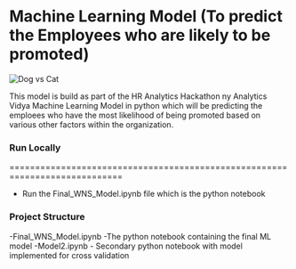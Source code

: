 # Machine Learning Model (To predict the Employees who are likely to be promoted)


![Dog vs Cat](https://i.ibb.co/dgfWqCt/hr-1920x480.jpg)


This model is build as part of the HR Analytics Hackathon ny Analytics Vidya
Machine Learning Model in python which will be predicting the emploees who have the most likelihood of being promoted based on various other factors within the organization.	


### Run Locally
============================================================================
- Run the Final_WNS_Model.ipynb file which is the python notebook


### Project Structure
-Final_WNS_Model.ipynb -The python notebook containing the final ML model
-Model2.ipynb - Secondary python notebook with model implemented for cross validation
